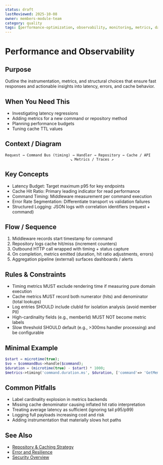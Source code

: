 ```yaml
---
status: draft
lastReviewed: 2025-10-08
owner: members-module-team
category: quality
tags: [performance-optimization, observability, monitoring, metrics, datadog]
---
```


# Performance and Observability

## Purpose
Outline the instrumentation, metrics, and structural choices that ensure fast responses and actionable insights into latency, errors, and cache behavior.

## When You Need This
- Investigating latency regressions
- Adding metrics for a new command or repository method
- Planning performance budgets
- Tuning cache TTL values

## Context / Diagram
```
Request → Command Bus (timing) → Handler → Repository → Cache / API
                              ↘ Metrics / Traces ↗
```

## Key Concepts
- Latency Budget: Target maximum p95 for key endpoints
- Cache Hit Ratio: Primary leading indicator for read performance
- Command Timing: Middleware measurement per command execution
- Error Rate Segmentation: Differentiate transport vs validation failures
- Structured Logging: JSON logs with correlation identifiers (request + command)

## Flow / Sequence
1. Middleware records start timestamp for command
2. Repository logs cache hit/miss (increment counters)
3. Outbound HTTP call wrapped with timing + status capture
4. On completion, metrics emitted (duration, hit ratio adjustments, errors)
5. Aggregation pipeline (external) surfaces dashboards / alerts

## Rules & Constraints
- Timing metrics MUST exclude rendering time if measuring pure domain execution
- Cache metrics MUST record both numerator (hits) and denominator (total lookups)
- Log entries SHOULD include clubId for isolation analysis (avoid member PII)
- High-cardinality fields (e.g., memberId) MUST NOT become metric labels
- Slow threshold SHOULD default (e.g., >300ms handler processing) and be configurable

## Minimal Example
```php
$start = microtime(true);
$vo = $commandBus->handle($command);
$duration = (microtime(true) - $start) * 1000;
$metrics->timing('command.duration.ms', $duration, ['command'=> 'GetMemberProfile']);
```

## Common Pitfalls
- Label cardinality explosion in metrics backends
- Missing cache denominator causing inflated hit ratio interpretation
- Treating average latency as sufficient (ignoring tail p95/p99)
- Logging full payloads increasing cost and risk
- Adding instrumentation that materially slows hot paths

## See Also
- [Repository & Caching Strategy](../patterns/repository-and-caching-strategy.md)
- [Error and Resilience](../quality/error-and-resilience.md)
- [Security Overview](../foundations/security-overview.md)
